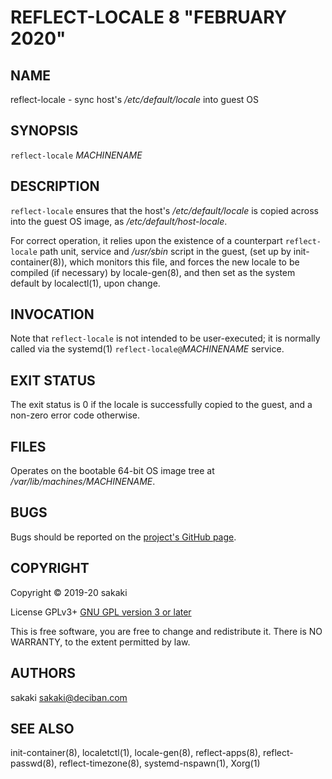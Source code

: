 [//]: # (Use md2man to generate the man page from this Markdown)
[//]: # (https://github.com/sunaku/md2man)

REFLECT-LOCALE 8 "FEBRUARY 2020"
================================

NAME
----

reflect-locale - sync host's */etc/default/locale* into guest OS

SYNOPSIS
--------

`reflect-locale` *MACHINENAME*

DESCRIPTION
-----------

`reflect-locale` ensures that the host's */etc/default/locale* is
copied across into the guest OS image, as */etc/default/host-locale*.

For correct operation, it relies upon the existence of a counterpart
`reflect-locale` path unit, service and */usr/sbin* script in the guest,
(set up by
init-container(8)), which monitors this file, and forces the
new locale to be compiled (if necessary) by locale-gen(8), and
then set as the system default by localectl(1), upon change.

INVOCATION
----------

Note that `reflect-locale` is not intended to be user-executed; it is
normally called via the systemd(1) `reflect-locale@`*MACHINENAME* service.

EXIT STATUS
-----------

The exit status is 0 if the locale is successfully copied to the guest, and a
non-zero error code otherwise.

FILES
-----

Operates on the bootable 64-bit OS image tree at
*/var/lib/machines/MACHINENAME*.

BUGS
----

Bugs should be reported on the
[project's GitHub page](https://github.com/sakaki-/raspbian-nspawn-64/issues).

COPYRIGHT
---------

Copyright &copy; 2019-20 sakaki

License GPLv3+ [GNU GPL version 3 or later](http://gnu.org/licenses/gpl.html)

This is free software, you are free to change and redistribute it.
There is NO WARRANTY, to the extent permitted by law.


AUTHORS
-------

sakaki <sakaki@deciban.com>

SEE ALSO
--------

init-container(8), localetctl(1), locale-gen(8), reflect-apps(8),
reflect-passwd(8), reflect-timezone(8), systemd-nspawn(1), Xorg(1)
